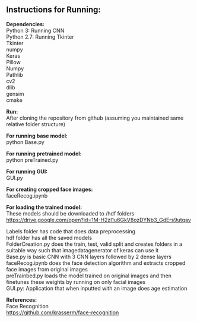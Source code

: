 ## Instructions for Running:    
**Dependencies:**  
Python 3: Running CNN  
Python 2.7: Running Tkinter  
Tkinter  
numpy  
Keras  
Pillow  
Numpy  
Pathlib  
cv2  
dlib  
gensim  
cmake  
  
**Run:**  
After cloning the repository from github (assuming you maintained same relative folder structure)  

**For running base model:**  
python Base.py   

**For running pretrained model:**  
python preTrained.py  

**For running GUI:**  
GUI.py  

**For creating cropped face images:**  
faceRecog.ipynb  

**For loading the trained model:**    
These models should be downloaded to /hdf folders    
https://drive.google.com/open?id=1M-H2zl1u6GkV8ozDYNb3_GdErs9utqav    


Labels folder has code that does data preprocessing  
hdf folder has all the saved models  
FolderCreation.py does the train, test, valid split and creates folders in a suitable way such that imagedatagenerator of keras can use it  
Base.py is basic CNN with 3 CNN layers followed by 2 dense layers  
faceRecog.ipynb does the face detection algorithm and extracts cropped face images from original images  
preTrainbed.py loads the model trained on original images and then finetunes these weights by running on only facial images  
GUI.py: Application that when inputted with an image does age estimation  

**References:**  
Face Recognition  
https://github.com/krasserm/face-recognition
